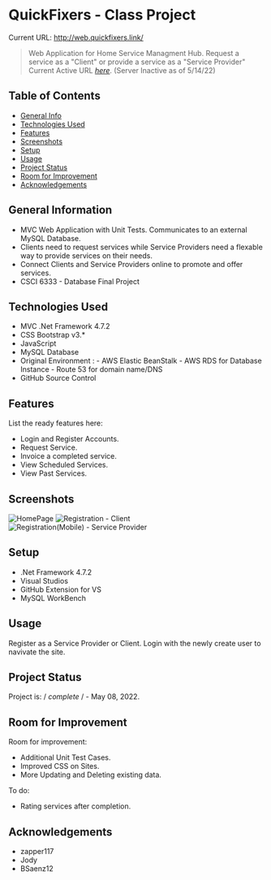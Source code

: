 # QuickFixers - Class Project
Current URL: http://web.quickfixers.link/
> Web Application for Home Service Managment Hub. Request a service as a "Client" or provide a service as a "Service Provider"
> Current Active URL [_here_](http://web.quickfixers.link/). (Server Inactive as of 5/14/22)

## Table of Contents
* [General Info](#general-information)
* [Technologies Used](#technologies-used)
* [Features](#features)
* [Screenshots](#screenshots)
* [Setup](#setup)
* [Usage](#usage)
* [Project Status](#project-status)
* [Room for Improvement](#room-for-improvement)
* [Acknowledgements](#acknowledgements)

## General Information
- MVC Web Application with Unit Tests. Communicates to an external MySQL Database.
- Clients need to request services while Service Providers need a flexable way to provide services on their needs.
- Connect Clients and Service Providers online to promote and offer services.
- CSCI 6333 - Database Final Project 

## Technologies Used
- MVC .Net Framework 4.7.2
- CSS Bootstrap v3.*
- JavaScript
- MySQL Database
- Original Environment : 
      -  AWS Elastic BeanStalk
      -  AWS RDS for Database Instance
      -  Route 53 for domain name/DNS
- GitHub Source Control

## Features
List the ready features here:
- Login and Register Accounts.
- Request Service.
- Invoice a completed service.
- View Scheduled Services.
- View Past Services.


## Screenshots
![HomePage](![image](https://user-images.githubusercontent.com/26256313/167307815-8c774850-9baa-4990-856a-acf37b7fe190.png))
![Registration - Client](![image](https://user-images.githubusercontent.com/26256313/167307831-b6d86026-554d-43a2-a949-6d94a6da2c4e.png))
![Registration(Mobile) - Service Provider](![image](https://user-images.githubusercontent.com/26256313/167307899-05883149-fbcd-42b8-b895-4ea2302d7be1.png))

## Setup
- .Net Framework 4.7.2
- Visual Studios
- GitHub Extension for VS
- MySQL WorkBench


## Usage 
Register as a Service Provider or Client.
Login with the newly create user to navivate the site.


## Project Status
Project is: / _complete_ / - May 08, 2022.  


## Room for Improvement

Room for improvement:
- Additional Unit Test Cases.
- Improved CSS on Sites.
- More Updating and Deleting existing data.

To do:
- Rating services after completion.

## Acknowledgements
-  zapper117
-  Jody
-  BSaenz12
